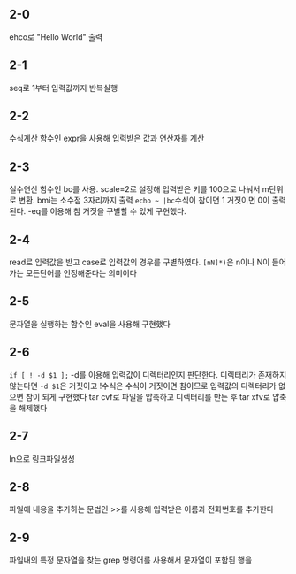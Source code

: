 ## 2-0
ehco로 "Hello World" 출력
## 2-1
seq로 1부터 입력값까지 반복실행
## 2-2
수식계산 함수인 expr을 사용해 입력받은 값과 연산자를 계산
## 2-3
실수연산 함수인 bc를 사용. scale=2로 설정해 입력받은 키를 100으로 나눠서 m단위로 변환. bmi는 소수점 3자리까지 출력
``echo ~ |bc``수식이 참이면 1 거짓이면 0이 출력된다. -eq를 이용해 참 거짓을 구별할 수 있게 구현했다.
## 2-4
read로 입력값을 받고 case로 입력값의 경우를 구별하였다. `[nN]*)`은 n이나 N이 들어가는 모든단어를 인정해준다는 의미이다
## 2-5
문자열을 실행하는 함수인 eval을 사용해 구현했다
## 2-6
`if [ ! -d $1 ];` -d를 이용해 입력값이 디렉터리인지 판단한다. 디렉터리가 존재하지 않는다면 `-d $1`은 거짓이고 !수식은 수식이 거짓이면 참이므로 입력값의 디렉터리가 없으면 참이 되게 구현했다
tar cvf로 파일을 압축하고 디렉터리를 만든 후 tar xfv로 압축을 해제했다
## 2-7
ln으로 링크파일생성
## 2-8
파일에 내용을 추가하는 문법인 >>를 사용해 입력받은 이름과 전화번호를 추가한다
## 2-9
파일내의 특정 문자열을 찾는 grep 명령어를 사용해서 문자열이 포함된 행을 

